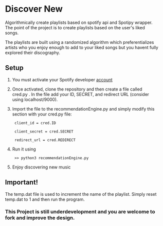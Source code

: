 # Discover New 

Algorithmically create playlists based on spotify api and Spotipy wrapper. The point of the project is to create playlists based on the user's liked songs. 

The playlists are built using a randomized algorithm which preferentializes artists who you enjoy enough to add to your liked songs but you havent fully explored their discography. 

## Setup 

1. You must activate your Spotify developer [account](https://developer.spotify.com/)

2. Once activated, clone the repository and then create a file called cred.py . In the file add your ID, SECRET, and redirect URL (consider using localhost/9000).

3. Import the file to the recommendationEngine.py and simply modify this section with your cred.py file:
    
        client_id = cred.ID

        client_secret = cred.SECRET
        
        redirect_url = cred.REDIRECT

4. Run it using 

        >> python3 recommendationEngine.py 

5. Enjoy discovering new music 

## Important!

The temp.dat file is used to increment the name of the playlist. Simply reset temp.dat to 1 and then run the program. 


### This Project is still underdevelopment and you are welcome to fork and improve the design. 

